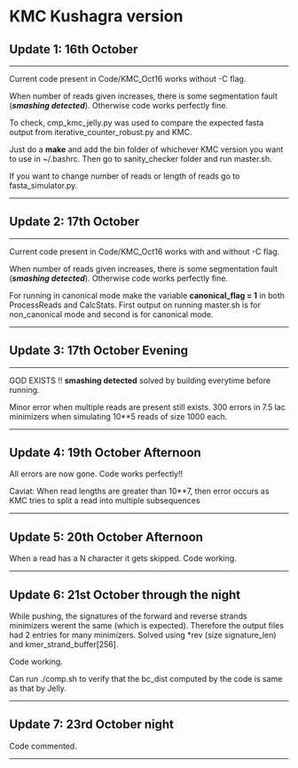 # KMC Kushagra version


## Update 1: 16th October

---
Current code present in Code/KMC_Oct16 works without -C flag.

When number of reads given increases, there is some segmentation fault (***smashing detected***). Otherwise code works perfectly fine.

To check, cmp_kmc_jelly.py was used to compare the expected fasta output from iterative_counter_robust.py and KMC. 

Just do a **make** and add the bin folder of whichever KMC version you want to use in ~/.bashrc. Then go to sanity_checker folder and run master.sh.

If you want to change number of reads or length of reads go to fasta_simulator.py.

---

## Update 2: 17th October

---
Current code present in Code/KMC_Oct16 works with and without -C flag. 

When number of reads given increases, there is some segmentation fault (***smashing detected***). Otherwise code works perfectly fine.

For running in canonical mode make the variable **canonical_flag = 1** in both ProcessReads and CalcStats. First output on running master.sh is for non_canonical mode and second is for canonical mode.

---

## Update 3: 17th October Evening

---

GOD EXISTS !! **smashing detected** solved by building everytime before running. 

Minor error when multiple reads are present still exists. 300 errors in 7.5 lac minimizers when simulating 10**5 reads of size 1000 each.

---

## Update 4: 19th October Afternoon

All errors are now gone. Code works perfectly!!

Caviat: When read lengths are greater than 10**7, then error occurs as KMC tries to split a read into multiple subsequences

---

## Update 5: 20th October Afternoon

When a read has a N character it gets skipped. Code working.

---

## Update 6: 21st October through the night

While pushing, the signatures of the forward and reverse strands minimizers werent the same (which is expected). Therefore the output files had 2 entries for many minimizers.
Solved using *rev (size signature_len) and kmer_strand_buffer[256].

Code working.

Can run ./comp.sh to verify that the bc_dist computed by the code is same as that by Jelly.

---

## Update 7: 23rd October night

Code commented.

---

